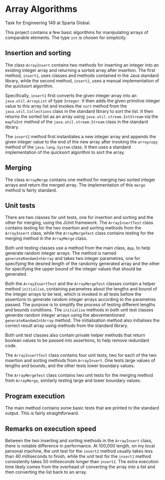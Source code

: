 # Array Algorithms

Task for Engineering 149 at Sparta Global.

This project contains a few basic algorithms for manipulating arrays of
comparable elements. The type `int` is chosen for simplicity.

## Insertion and sorting

The class `ArrayInsert` contains two methods for inserting an integer into an
existing integer array and returning a sorted array after insertion. The first
method, `insert1`, uses classes and methods contained in the Java standard
library, while the second method, `insert2`, uses a manual implementation of
the quicksort algorithm.

Specifically, `insert1` first converts the given integer array into an
`java.util.ArrayList` of type `Integer`. It then adds the given primitive
integer value to this array list and invokes the `sort` method from the
`java.util.Collections` class in the standard library to sort the list. It then
returns the sorted list as an array using `java.util.stream.IntStream` via the
`mapToInt` method of the `java.util.stream.Stream` class in the standard
library.

The `insert2` method first instantiates a new integer array and appends the
given integer value to the end of the new array after invoking the `arraycopy`
method of the `java.lang.System` class. It then uses a standard implementation
of the quicksort algorithm to sort the array.

## Merging

The class `ArrayMerge` contains one method for merging two sorted integer
arrays and return the merged array. The implementation of this `merge` method
is fairly standard.

## Unit tests

There are two classes for unit tests, one for insertion and sorting and the
other for merging, using the JUnit framework. The `ArrayInsertTest` class
contains testing for the two insertion and sorting methods from the
`ArrayInsert` class, while the `ArrayMergeTest` class contains testing for the
merging method in the `ArrayMerge` class.

Both unit testing classes use a method from the main class, `App`, to help
generate random integer arrays. The method is named `generateRandomIntArray`
and takes two integer parametres, one for specifying the desired length of the
randomly generated array and the other for specifying the upper bound of the
integer values that should be generated.

Both the `ArrayInsertTest` and the `ArrayMergeTest` classes contain a helper
method `initialise`, containing parametres about the lengths and bound of the
integer arrays to be test, which is invoked in all tests before the assertions
to generate random integer arrays according to the parametres passed. The
purpose is to simplify the process of testing different lengths and bounds
conditions. The `initialise` methods in both unit test classes generate random
integer arrays using the abovementioned `generateRandomIntArray` method. The
initialisation method also initialises the correct result array using methods
from the standard library.

Both unit test classes also contain private helper methods that return boolean
values to be passed into assertions, to help remove redundant code.

The `ArrayInsertTest` class contains four unit tests, two for each of the two
insertion and sorting methods from `ArrayInsert`. One tests large values of
lengths and bounds, and the other tests lower boundary values.

The `ArrayMergeTest` class contains two unit tests for the merging method from
`ArrayMerge`, similarly testing large and lower boundary values.

## Program execution

The main method contains some basic tests that are printed to the standard
output. This is fairly straightforward.

## Remarks on execution speed

Between the two inserting and sorting methods in the `ArrayInsert` class, there
is notable difference in performance. At 100,000 length, on my local personal
machine, the unit test for the `insert2` method usually takes less than 40
milliseconds to finish, while the unit test for the `insert1` method
consistently takes 50 milliseconds longer than `insert2`. The extra execution
time likely comes from the overhead of converting the array into a list and
then converting the list back to an array.